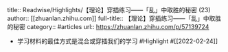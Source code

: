 title:: Readwise/Highlights/【理论】穿插练习——「乱」中取胜的秘密 (23)
author:: [[zhuanlan.zhihu.com]]
full-title:: 【理论】穿插练习——「乱」中取胜的秘密
category:: #articles
url:: https://zhuanlan.zhihu.com/p/57139724

- 学习材料的最佳方式是混合或穿插我们的学习 #Highlight #[[2022-02-24]]